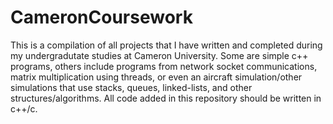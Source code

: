 # CameronCoursework
This is a compilation of all projects that I have written and completed during my undergradutate studies at Cameron University. Some are simple c++ programs, others include programs from network socket communications, matrix multiplication using threads, or even an aircraft simulation/other simulations that use stacks, queues, linked-lists, and other structures/algorithms. All code added in this repository should be written in c++/c.
